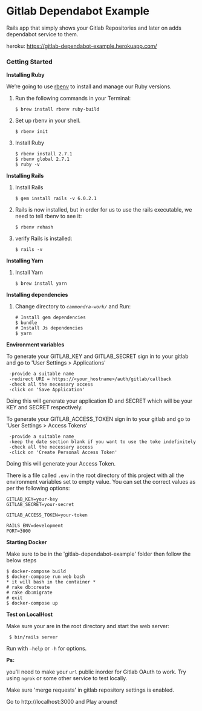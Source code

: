 # Gitlab Dependabot Example
Rails app that simply shows your Gitlab Repositories and later on adds dependabot service to them.

heroku: https://gitlab-dependabot-example.herokuapp.com/

### Getting Started
**Installing Ruby**

We’re going to use  [rbenv](https://github.com/sstephenson/rbenv)  to install and manage our Ruby versions.
1. Run the following commands in your Terminal:
    ```
    $ brew install rbenv ruby-build
    ```
2. Set up rbenv in your shell.
    ```
    $ rbenv init
    ```
3. Install Ruby
    ```
    $ rbenv install 2.7.1
    $ rbenv global 2.7.1
    $ ruby -v
    ```

**Installing Rails**
1. Install Rails
      ```
      $ gem install rails -v 6.0.2.1
      ```
2. Rails is now installed, but in order for us to use the rails executable, we need to tell rbenv to see it:
      ```
      $ rbenv rehash
      ```
3. verify Rails is installed:
      ```
      $ rails -v
      ```

**Installing Yarn**
1. Install Yarn
      ```
      $ brew install yarn
      ```

**Installing dependencies**
1. Change directory to *`cammondra-work/`*  and Run:
    ```
    # Install gem dependencies
    $ bundle
    # Install Js dependencies
    $ yarn
    ```
**Environment variables**

To generate your GITLAB_KEY and GITLAB_SECRET sign in to your gitlab and go to 'User Settings > Applications' 
```
 -provide a suitable name
 -redirect URI = https://<your_hostname>/auth/gitlab/callback
 -check all the necessary access
 -click on 'Save Application'
```

 Doing this will generate your application ID and SECRET which will be your KEY and SECRET respectively.

 To generate your GITLAB_ACCESS_TOKEN sign in to your gitlab and go to 'User Settings > Access Tokens' 

```
 -provide a suitable name
 -keep the date section blank if you want to use the toke indefinitely
 -check all the necessary access
 -click on 'Create Personal Access Token'
```
 Doing this will generate your Access Token.

There is a file called `.env` in the root directory of this project with all the environment variables set to empty value. You can set the correct values as per the following options:

    GITLAB_KEY=your-key
    GITLAB_SECRET=your-secret

    GITLAB_ACCESS_TOKEN=your-token

    RAILS_ENV=development
    PORT=3000
    
**Starting Docker**

Make sure to be in the 'gitlab-dependabot-example' folder then follow the below steps

```
$ docker-compose build
$ docker-compose run web bash
* it will bash in the container *
# rake db:create
# rake db:migrate
# exit
$ docker-compose up
```

**Test on LocalHost**

Make sure your are in the root directory and start the web server:

  ` $ bin/rails server`

Run with `—help` or `-h` for options.

**Ps:** 

you'll need to make your `url` public inorder for Gitlab OAuth to work. Try using `ngrok` or some other service to test locally. 

Make sure 'merge requests' in gitlab repository settings is enabled.

 Go to http://localhost:3000 and Play around!